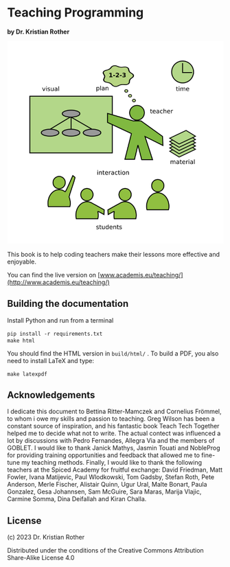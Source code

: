 
# Teaching Programming

**by Dr. Kristian Rother**

![](images/teaching.png)

This book is to help coding teachers make their lessons more effective and enjoyable.

You can find the live version on [www.academis.eu/teaching/](http://www.academis.eu/teaching/)

## Building the documentation

Install Python and run from a terminal

    pip install -r requirements.txt
    make html

You should find the HTML version in ``build/html/`` .
To build a PDF, you also need to install LaTeX and type:

    make latexpdf



## Acknowledgements

I dedicate this document to Bettina Ritter-Mamczek and Cornelius Frömmel, to whom i owe my skills and passion to teaching. Greg Wilson has been a constant source of inspiration, and his fantastic book Teach Tech Together helped me to decide what not to write. The actual contect was influenced a lot by discussions with Pedro Fernandes, Allegra Via and the members of GOBLET. I would like to thank Janick Mathys, Jasmin Touati and NobleProg for providing training opportunities and feedback that allowed me to fine-tune my teaching methods. Finally, I would like to thank the following teachers at the Spiced Academy for fruitful exchange: David Friedman, Matt Fowler, Ivana Matijevic, Paul Wlodkowski, Tom Gadsby, Stefan Roth, Pete Anderson, Merle Fischer, Alistair Quinn, Ugur Ural, Malte Bonart, Paula Gonzalez, Gesa Johannsen, Sam McGuire, Sara Maras, Marija Vlajic, Carmine Somma, Dina Deifallah and Kiran Challa.

## License

(c) 2023 Dr. Kristian Rother

Distributed under the conditions of the Creative Commons Attribution Share-Alike License 4.0
